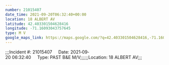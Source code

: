 ```yaml
---
number: 21015407
date_time: 2021-09-20T06:32:40+00:00
location: 18 ALBERT AV
latitude: 42.403301504628416
longitude: -71.16093043757645
type: M V
google_maps_link: https://maps.google.com/?q=42.403301504628416,-71.16093043757645
---
```


;;;Incident #: 21015407     Date: 2021‐09‐20 06:32:40     Type: PAST B&E M/V;;;;;;Location: 18 ALBERT AV;;;
